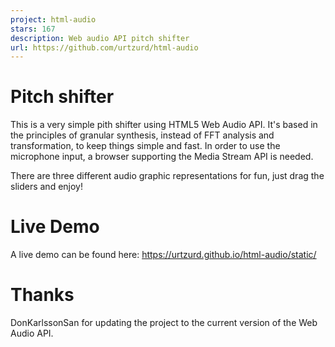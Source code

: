 ```yaml
---
project: html-audio
stars: 167
description: Web audio API pitch shifter
url: https://github.com/urtzurd/html-audio
---
```


Pitch shifter
=============

This is a very simple pith shifter using HTML5 Web Audio API. It's based in the principles of granular synthesis, instead of FFT analysis and transformation, to keep things simple and fast. In order to use the microphone input, a browser supporting the Media Stream API is needed.

There are three different audio graphic representations for fun, just drag the sliders and enjoy!

Live Demo
=========

A live demo can be found here: https://urtzurd.github.io/html-audio/static/

Thanks
======

DonKarlssonSan for updating the project to the current version of the Web Audio API.
